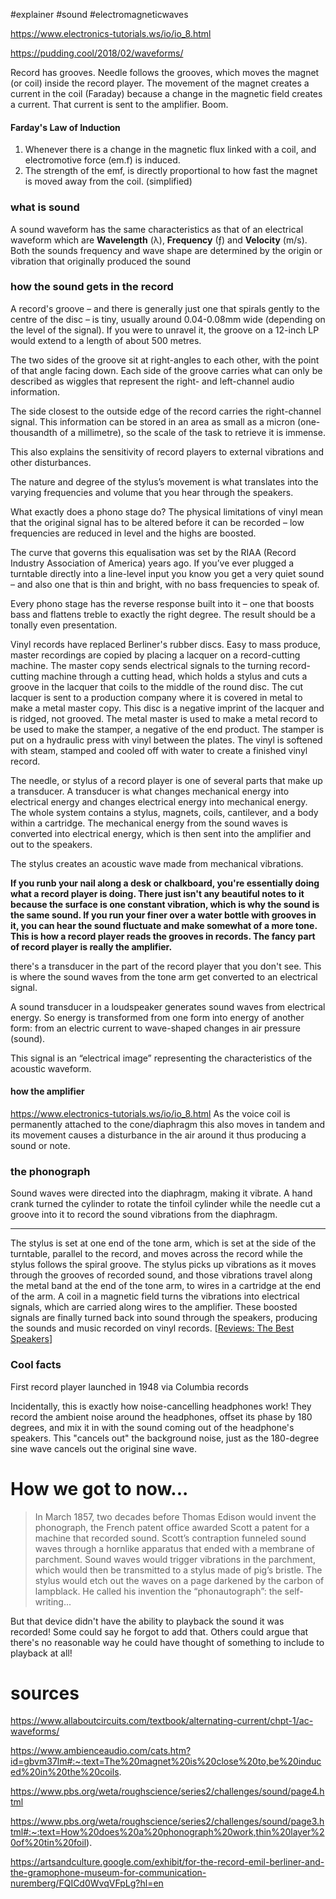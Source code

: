 #explainer #sound #electromagneticwaves

https://www.electronics-tutorials.ws/io/io_8.html

https://pudding.cool/2018/02/waveforms/

Record has grooves.
Needle follows the grooves, which moves the magnet (or coil) inside the record player.
The movement of the magnet creates a current in the coil (Faraday) because a change in the magnetic field creates a current.
That current is sent to the amplifier.
Boom.

#### Farday's Law of Induction
1. Whenever there is a change in the magnetic flux linked with a coil, and electromotive force (em.f) is induced.
2. The strength of the emf, is directly proportional to how fast the magnet is moved away from the coil. (simplified)


### what is sound

A sound waveform has the same characteristics as that of an electrical waveform which are **Wavelength** (λ), **Frequency** (ƒ) and **Velocity** (m/s). Both the sounds frequency and wave shape are determined by the origin or vibration that originally produced the sound


### how the sound gets in the record


A record's groove – and there is generally just one that spirals gently to the centre of the disc – is tiny, usually around 0.04-0.08mm wide (depending on the level of the signal). If you were to unravel it, the groove on a 12-inch LP would extend to a length of about 500 metres.

The two sides of the groove sit at right-angles to each other, with the point of that angle facing down. Each side of the groove carries what can only be described as wiggles that represent the right- and left-channel audio information.

The side closest to the outside edge of the record carries the right-channel signal. This information can be stored in an area as small as a micron (one-thousandth of a millimetre), so the scale of the task to retrieve it is immense.

This also explains the sensitivity of record players to external vibrations and other disturbances.

The nature and degree of the stylus’s movement is what translates into the varying frequencies and volume that you hear through the speakers.

What exactly does a phono stage do? The physical limitations of vinyl mean that the original signal has to be altered before it can be recorded – low frequencies are reduced in level and the highs are boosted.

The curve that governs this equalisation was set by the RIAA (Record Industry Association of America) years ago. If you’ve ever plugged a turntable directly into a line-level input you know you get a very quiet sound – and also one that is thin and bright, with no bass frequencies to speak of.

Every phono stage has the reverse response built into it – one that boosts bass and flattens treble to exactly the right degree. The result should be a tonally even presentation.

Vinyl records have replaced Berliner's rubber discs. Easy to mass produce, master recordings are copied by placing a lacquer on a record-cutting machine. The master copy sends electrical signals to the turning record-cutting machine through a cutting head, which holds a stylus and cuts a groove in the lacquer that coils to the middle of the round disc. The cut lacquer is sent to a production company where it is covered in metal to make a metal master copy. This disc is a negative imprint of the lacquer and is ridged, not grooved. The metal master is used to make a metal record to be used to make the stamper, a negative of the end product. The stamper is put on a hydraulic press with vinyl between the plates. The vinyl is softened with steam, stamped and cooled off with water to create a finished vinyl record.

 The needle, or stylus of a record player is one of several parts that make up a transducer. A transducer is what changes mechanical energy into electrical energy and changes electrical energy into mechanical energy. The whole system contains a stylus, magnets, coils, cantilever, and a body within a cartridge. The mechanical energy from the sound waves is converted into electrical energy, which is then sent into the amplifier and out to the speakers.

 The stylus creates an acoustic wave made from mechanical vibrations.

 **If you runb your nail along a desk or chalkboard, you're essentially doing what a record player is doing. There just isn't any beautiful notes to it because the surface is one constant vibration, which is why the sound is the same sound. If you run your finer over a water bottle with grooves in it, you can hear the sound fluctuate and make somewhat of a more tone. This is how a record player reads the grooves in records. The fancy part of record player is really the amplifier.**

 there's a transducer in the part of the record player that you don't see. This is where the sound waves from the tone arm get converted to an electrical signal. 

 A sound transducer in a loudspeaker generates sound waves from electrical energy. So energy is transformed from one form into energy of another form: from an electric current to wave-shaped changes in air pressure (sound).


This signal is an “electrical image” representing the characteristics of the acoustic waveform.

#### how the amplifier 
https://www.electronics-tutorials.ws/io/io_8.html
As the voice coil is permanently attached to the cone/diaphragm this also moves in tandem and its movement causes a disturbance in the air around it thus producing a sound or note.
### the phonograph

Sound waves were directed into the diaphragm, making it vibrate. A hand crank turned the cylinder to rotate the tinfoil cylinder while the needle cut a groove into it to record the sound vibrations from the diaphragm.

---

The stylus is set at one end of the tone arm, which is set at the side of the turntable, parallel to the record, and moves across the record while the stylus follows the spiral groove. The stylus picks up vibrations as it moves through the grooves of recorded sound, and those vibrations travel along the metal band at the end of the tone arm, to wires in a cartridge at the end of the arm. A coil in a magnetic field turns the vibrations into electrical signals, which are carried along wires to the amplifier. These boosted signals are finally turned back into sound through the speakers, producing the sounds and music recorded on vinyl records. [[Reviews: The Best Speakers](http://bookshelf-speakers-review.toptenreviews.com/?cmpid=ttr-llm)]

### Cool facts
First record player launched in 1948 via Columbia records


Incidentally, this is exactly how noise-cancelling headphones work! They record the ambient noise around the headphones, offset its phase by 180 degrees, and mix it in with the sound coming out of the headphone's speakers. This "cancels out" the background noise, just as the 180-degree sine wave cancels out the original sine wave.

# How we got to now...

> In March 1857, two decades before Thomas Edison would invent the phonograph, the French patent office awarded Scott a patent for a machine that recorded sound. Scott’s contraption funneled sound waves through a hornlike apparatus that ended with a membrane of parchment. Sound waves would trigger vibrations in the parchment, which would then be transmitted to a stylus made of pig’s bristle. The stylus would etch out the waves on a page darkened by the carbon of lampblack. He called his invention the “phonautograph”: the self-writing...

But that device didn't have the ability to playback the sound it was recorded! Some could say he forgot to add that. Others could argue that there's no reasonable way he could have thought of something to include to playback at all!

# sources

https://www.allaboutcircuits.com/textbook/alternating-current/chpt-1/ac-waveforms/

https://www.ambienceaudio.com/cats.htm?id=gbvm37lm#:~:text=The%20magnet%20is%20close%20to,be%20induced%20in%20the%20coils.

https://www.pbs.org/weta/roughscience/series2/challenges/sound/page4.html

https://www.pbs.org/weta/roughscience/series2/challenges/sound/page3.html#:~:text=How%20does%20a%20phonograph%20work,thin%20layer%20of%20tin%20foil).

https://artsandculture.google.com/exhibit/for-the-record-emil-berliner-and-the-gramophone-museum-for-communication-nuremberg/FQICd0WvqVFpLg?hl=en